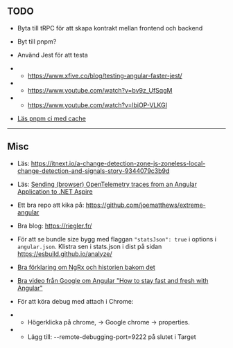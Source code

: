## TODO

* Byta till tRPC för att skapa kontrakt mellan frontend och backend

* Byt till pnpm?
 
* Använd Jest för att testa
* * https://www.xfive.co/blog/testing-angular-faster-jest/
* * https://www.youtube.com/watch?v=bv9z_UfSqgM
* * https://www.youtube.com/watch?v=lbiOP-VLKGI

* [Läs pnpm ci med cache](https://pnpm.io/continuous-integration#github-actions)

---
## Misc
* Läs: https://itnext.io/a-change-detection-zone-js-zoneless-local-change-detection-and-signals-story-9344079c3b9d

* Läs: [Sending (browser) OpenTelemetry traces from an Angular Application to .NET Aspire](https://timdeschryver.dev/blog/Sending-browser-opentelemetry-traces-from-an-angular-application-to-net-aspire)

* Ett bra repo att kika på: https://github.com/joematthews/extreme-angular

* Bra blog: https://riegler.fr/

* För att se bundle size bygg med flaggan `"statsJson": true` i options i `angular.json`. Klistra sen i stats.json i dist på sidan https://esbuild.github.io/analyze/
 
* [Bra förklaring om NgRx och historien bakom det]()

* [Bra video från Google om Angular "How to stay fast and fresh with Angular"](https://www.youtube.com/watch?v=B-lipaiZII8)

* För att köra debug med attach i Chrome:
* * Högerklicka på chrome, -> Google chrome -> properties.
* * Lägg till: --remote-debugging-port=9222 på slutet i Target

